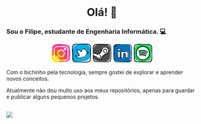 <h1 align="center">Olá! 👋</h1>

### Sou o Filipe, estudante de Engenharia Informática. 💻

<!-- Social Media -->
<div width="100%" display="flex" align="center">
    <a href="https://www.instagram.com/filipe__meloo/"><img src="https://github.com/filipe-meloo/filipe-meloo/blob/main/icons/social/instagram.png" height="50px"></a>
    <a href="https://twitter.com/filipe__meloo"><img src="https://github.com/filipe-meloo/filipe-meloo/blob/main/icons/social/twitter.png" height="50px"></a>
    <a href="http://steamcommunity.com/profiles/76561198852343311"><img src="https://github.com/filipe-meloo/filipe-meloo/blob/main/icons/social/steam.png" height="50px"></a>
    <a href="https://www.linkedin.com/in/filipe-melo-07a01521b/"><img src="https://github.com/filipe-meloo/filipe-meloo/blob/main/icons/social/linkedin.png" height="50px"></a>
    <a href="https://open.spotify.com/user/filipe_melo"><img src="https://github.com/filipe-meloo/filipe-meloo/blob/main/icons/social/spotify.png" height="50px"></a>
</div>

Com o bichinho pela tecnologia, sempre gostei de explorar e aprender novos conceitos.

Atualmente não dou muito uso aos meus repositórios, apenas para guardar e publicar alguns pequenos projetos.

<br><img height="180em" src="https://github-readme-stats.vercel.app/api?username=filipe-meloo&show_icons=true&hide_border=true&&count_private=true&include_all_commits=true" />
